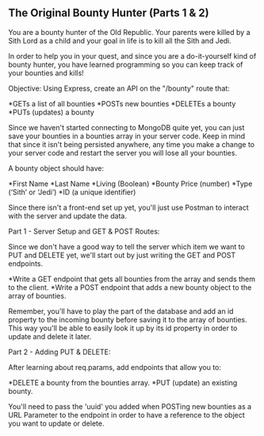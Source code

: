 The Original Bounty Hunter (Parts 1 & 2)
----------------------------------------
You are a bounty hunter of the Old Republic. Your parents were killed by a Sith Lord as a child and your goal in life is to kill all the Sith and Jedi.

In order to help you in your quest, and since you are a do-it-yourself kind of bounty hunter, you have learned programming so you can keep track of your bounties and kills!

Objective:
Using Express, create an API on the "/bounty" route that:

*GETs a list of all bounties
*POSTs new bounties
*DELETEs a bounty
*PUTs (updates) a bounty

Since we haven't started connecting to MongoDB quite yet, you can just save your bounties in a bounties array in your server code. Keep in mind that since it isn't being persisted anywhere, any time you make a change to your server code and restart the server you will lose all your bounties.

A bounty object should have:

*First Name
*Last Name
*Living (Boolean)
*Bounty Price (number)
*Type (‘Sith’ or ‘Jedi’)
*ID (a unique identifier)

Since there isn't a front-end set up yet, you'll just use Postman to interact with the server and update the data.

Part 1 - Server Setup and GET & POST Routes:

Since we don't have a good way to tell the server which item we want to PUT and DELETE yet, we'll start out by just writing the GET and POST endpoints.

*Write a GET endpoint that gets all bounties from the array and sends them to the client.
*Write a POST endpoint that adds a new bounty object to the array of bounties.

Remember, you'll have to play the part of the database and add an id property to the incoming bounty before saving it to the array of bounties. This way you'll be able to easily look it up by its id property in order to update and delete it later.

Part 2 - Adding PUT & DELETE:

After learning about req.params, add endpoints that allow you to:

*DELETE a bounty from the bounties array.
*PUT (update) an existing bounty.

You'll need to pass the 'uuid' you added when POSTing new bounties as a URL Parameter to the endpoint in order to have a reference to the object you want to update or delete.